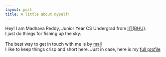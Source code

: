 ```yaml
---
layout: post
title: A little about myself!
---
```


Hey! I am Madhava Reddy, Junior Year CS Undergrad from [IIT(BHU)](https://iitbhu.ac.in).  
I just do things for fishing up the sky.
<br><br>
The best way to get in touch with me is by [mail](mailto:vempalli.mgmreddy.cse17@iitbhu.ac.in)  
I like to keep things crisp and short here. Just in case, here is my [full profile](https://www.linkedin.com/in/vmmadhava)




